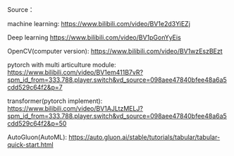 Source：

machine learning:
  https://www.bilibili.com/video/BV1e2d3YiEZj
  
Deep learning
  https://www.bilibili.com/video/BV1pGonYyEis
  
OpenCV(computer version):
  https://www.bilibili.com/video/BV1wzEszBEzt
  
pytorch with multi articulture module:
  https://www.bilibili.com/video/BV1em411B7vR?spm_id_from=333.788.player.switch&vd_source=098aee47840bfee48a6a5cdd529c64f2&p=7
  
transformer(pytorch implement):
  https://www.bilibili.com/video/BV1AJLtzMELJ?spm_id_from=333.788.player.switch&vd_source=098aee47840bfee48a6a5cdd529c64f2&p=50

AutoGluon(AutoML):
  https://auto.gluon.ai/stable/tutorials/tabular/tabular-quick-start.html

